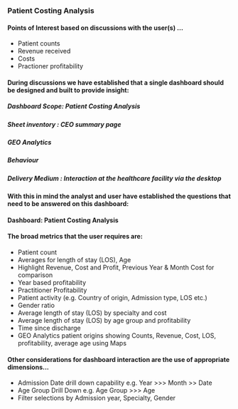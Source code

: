 ### Patient Costing Analysis

#### Points of Interest based on discussions with the user(s) …

* Patient counts
* Revenue received
* Costs
* Practioner profitability

#### During discussions we have established that a single dashboard should be designed and built to provide insight:

##### Dashboard Scope: Patient Costing Analysis 
##### Sheet inventory : CEO summary page
##### GEO Analytics
##### Behaviour
##### Delivery Medium : Interaction at the healthcare facility via the desktop

#### With this in mind the analyst and user have established the questions that need to be answered on this dashboard: 

#### Dashboard: Patient Costing Analysis

#### The broad metrics that the user requires are:

* Patient count
* Averages for length of stay (LOS), Age
* Highlight Revenue, Cost and Profit, Previous Year & Month Cost for comparison 
* Year based profitability
* Practitioner Profitability
* Patient activity (e.g. Country of origin, Admission type, LOS etc.)
* Gender ratio
* Average length of stay (LOS) by specialty and cost 
* Average length of stay (LOS) by age group and profitability
* Time since discharge
* GEO Analytics patient origins showing Counts, Revenue, Cost, LOS, 
profitability, average age using Maps

#### Other considerations for dashboard interaction are the use of appropriate dimensions...
* Admission Date drill down capability e.g. Year >>> Month >> Date
* Age Group Drill Down e.g. Age Group >>> Age
* Filter selections by Admission year, Specialty, Gender
